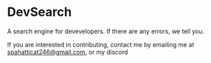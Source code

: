 # DevSearch
A search engine for devevelopers. If there are any errors, we tell you.

If you are interested in contributing, contact me by emailing me at spahatticat246@gmail.com, or my discord

